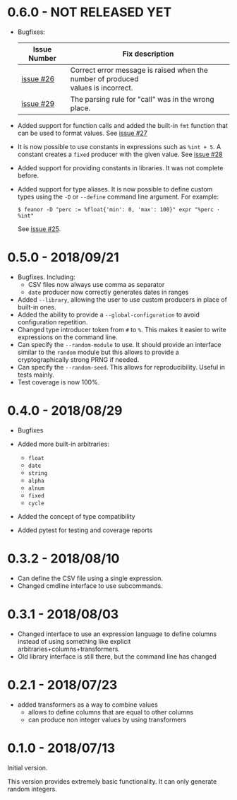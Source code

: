0.6.0 - NOT RELEASED YET
========================

 * Bugfixes:
 
    | Issue Number     | Fix description                                              |
    |------------------|--------------------------------------------------------------|
    | [issue #26][#26] | Correct error message is raised when the number of produced<br> values is incorrect. | 
    | [issue #29][#29] | The parsing rule for "call" was in the wrong place.          |
 * Added support for function calls and added the built-in `fmt` function that can be used to
   format values. See [issue #27][#27]
 * It is now possible to use constants in expressions such as `%int + 5`. A constant creates a
   `fixed` producer with the given value. See [issue #28][#28]
 * Added support for providing constants in libraries. It was not complete before.
 * Added support for type aliases. It is now possible to define custom types using the
   `-D` or `--define` command line argument. For example:
   
   ```
   $ feanor -D "perc := %float{'min': 0, 'max': 100}" expr "%perc · %int"
   ```
   
   See [issue #25][#25].

[#25]: https://github.com/Bakuriu/feanor-csv/issues/25
[#26]: https://github.com/Bakuriu/feanor-csv/issues/26
[#27]: https://github.com/Bakuriu/feanor-csv/issues/27
[#28]: https://github.com/Bakuriu/feanor-csv/issues/28
[#29]: https://github.com/Bakuriu/feanor-csv/issues/29

0.5.0 - 2018/09/21
==================

 * Bugfixes. Including:
    - CSV files now always use comma as separator
    - `date` producer now correctly generates dates in ranges
 * Added `--library`, allowing the user to use custom producers in place of built-in ones.
 * Added the ability to provide a `--global-configuration` to avoid configuration repetition.
 * Changed type introducer token from `#` to `%`. This makes it easier to write expressions on the command line.
 * Can specify the `--random-module` to use. It should provide an interface similar to the `random` module but this
    allows to provide a cryptographically strong PRNG if needed.
 * Can specify the `--random-seed`. This allows for reproducibility. Useful in tests mainly.
 * Test coverage is now 100%.



0.4.0 - 2018/08/29
==================

 * Bugfixes
 * Added more built-in arbitraries:
   - `float`
   - `date`
   - `string`
   - `alpha`
   - `alnum`
   - `fixed`
   - `cycle`   
 
 * Added the concept of type compatibility
 * Added pytest for testing and coverage reports

0.3.2 - 2018/08/10
==================

 * Can define the CSV file using a single expression.
 * Changed cmdline interface to use subcommands.


0.3.1 - 2018/08/03
==================

 * Changed interface to use an expression language to define columns instead
    of using something like explicit arbitraries+columns+transformers.
 * Old library interface is still there, but the command line has changed


0.2.1 - 2018/07/23
==================

 * added transformers as a way to combine values
   - allows to define columns that are equal to other columns
   - can produce non integer values by using transformers

0.1.0 - 2018/07/13
==================

Initial version.

This version provides extremely basic functionality. It can only generate random integers.